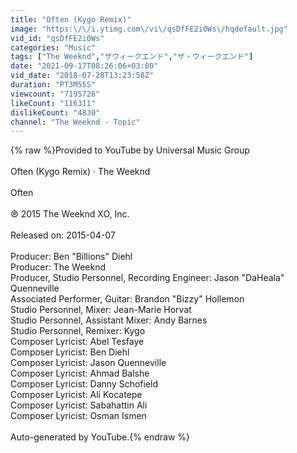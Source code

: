 ```yaml
---
title: "Often (Kygo Remix)"
image: "https:\/\/i.ytimg.com\/vi\/qsDfFE2i0Ws\/hqdefault.jpg"
vid_id: "qsDfFE2i0Ws"
categories: "Music"
tags: ["The Weeknd","ザウィークエンド","ザ・ウィークエンド"]
date: "2021-09-17T08:26:06+03:00"
vid_date: "2018-07-28T13:23:58Z"
duration: "PT3M55S"
viewcount: "7195726"
likeCount: "116311"
dislikeCount: "4830"
channel: "The Weeknd - Topic"
---
```

{% raw %}Provided to YouTube by Universal Music Group<br /><br />Often (Kygo Remix) · The Weeknd<br /><br />Often<br /><br />℗ 2015 The Weeknd XO, Inc.<br /><br />Released on: 2015-04-07<br /><br />Producer: Ben &quot;Billions&quot; Diehl<br />Producer: The Weeknd<br />Producer, Studio  Personnel, Recording  Engineer: Jason &quot;DaHeala&quot; Quenneville<br />Associated  Performer, Guitar: Brandon &quot;Bizzy&quot; Hollemon<br />Studio  Personnel, Mixer: Jean-Marie Horvat<br />Studio  Personnel, Assistant  Mixer: Andy Barnes<br />Studio  Personnel, Remixer: Kygo<br />Composer  Lyricist: Abel Tesfaye<br />Composer  Lyricist: Ben Diehl<br />Composer  Lyricist: Jason Quenneville<br />Composer  Lyricist: Ahmad Balshe<br />Composer  Lyricist: Danny Schofield<br />Composer  Lyricist: Ali Kocatepe<br />Composer  Lyricist: Sabahattin Ali<br />Composer  Lyricist: Osman Ismen<br /><br />Auto-generated by YouTube.{% endraw %}
